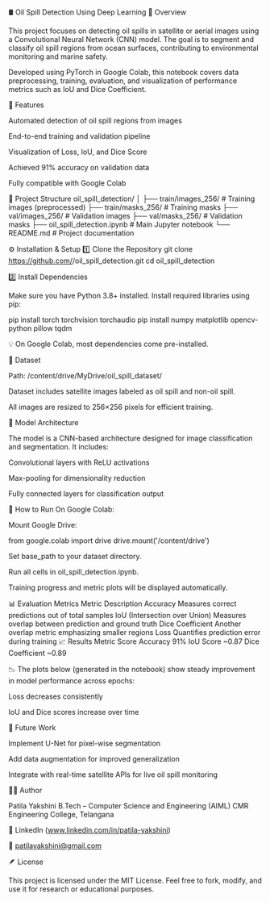 🛢️ Oil Spill Detection Using Deep Learning
📘 Overview

This project focuses on detecting oil spills in satellite or aerial images using a Convolutional Neural Network (CNN) model.
The goal is to segment and classify oil spill regions from ocean surfaces, contributing to environmental monitoring and marine safety.

Developed using PyTorch in Google Colab, this notebook covers data preprocessing, training, evaluation, and visualization of performance metrics such as IoU and Dice Coefficient.

🧩 Features

Automated detection of oil spill regions from images

End-to-end training and validation pipeline

Visualization of Loss, IoU, and Dice Score

Achieved 91% accuracy on validation data

Fully compatible with Google Colab

📂 Project Structure
oil_spill_detection/
│
├── train/images_256/        # Training images (preprocessed)
├── train/masks_256/         # Training masks
├── val/images_256/          # Validation images
├── val/masks_256/           # Validation masks
├── oil_spill_detection.ipynb # Main Jupyter notebook
└── README.md                 # Project documentation

⚙️ Installation & Setup
1️⃣ Clone the Repository
git clone https://github.com/<your-username>/oil_spill_detection.git
cd oil_spill_detection

2️⃣ Install Dependencies

Make sure you have Python 3.8+ installed.
Install required libraries using pip:

pip install torch torchvision torchaudio
pip install numpy matplotlib opencv-python pillow tqdm


💡 On Google Colab, most dependencies come pre-installed.

📁 Dataset

Path: /content/drive/MyDrive/oil_spill_dataset/

Dataset includes satellite images labeled as oil spill and non-oil spill.

All images are resized to 256×256 pixels for efficient training.

🧠 Model Architecture

The model is a CNN-based architecture designed for image classification and segmentation.
It includes:

Convolutional layers with ReLU activations

Max-pooling for dimensionality reduction

Fully connected layers for classification output

🚀 How to Run
On Google Colab:

Mount Google Drive:

from google.colab import drive
drive.mount('/content/drive')


Set base_path to your dataset directory.

Run all cells in oil_spill_detection.ipynb.

Training progress and metric plots will be displayed automatically.

📊 Evaluation Metrics
Metric	Description
Accuracy	Measures correct predictions out of total samples
IoU (Intersection over Union)	Measures overlap between prediction and ground truth
Dice Coefficient	Another overlap metric emphasizing smaller regions
Loss	Quantifies prediction error during training
📈 Results
Metric	Score
Accuracy	91%
IoU Score	~0.87
Dice Coefficient	~0.89

📉 The plots below (generated in the notebook) show steady improvement in model performance across epochs:

Loss decreases consistently

IoU and Dice scores increase over time

🧭 Future Work

Implement U-Net for pixel-wise segmentation

Add data augmentation for improved generalization

Integrate with real-time satellite APIs for live oil spill monitoring

👩‍💻 Author

Patila Yakshini
B.Tech – Computer Science and Engineering (AIML)
CMR Engineering College, Telangana

🔗 LinkedIn (www.linkedin.com/in/patila-yakshini)

📧 patilayakshini@gmail.com

🪶 License

This project is licensed under the MIT License.
Feel free to fork, modify, and use it for research or educational purposes.
